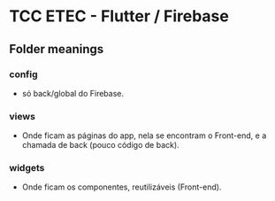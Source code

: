 # TCC ETEC - Flutter / Firebase

## Folder meanings

### config
* só back/global do Firebase.

### views 
* Onde ficam as páginas do app, nela se encontram o Front-end, e a chamada de back (pouco código de back).

### widgets
* Onde ficam os componentes, reutilizáveis (Front-end).
